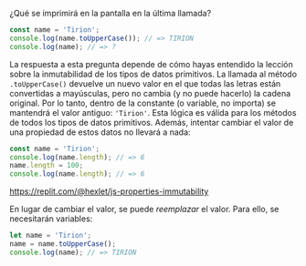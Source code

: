 
¿Qué se imprimirá en la pantalla en la última llamada?

```javascript
const name = 'Tirion';
console.log(name.toUpperCase()); // => TIRION
console.log(name); // => ?
```

La respuesta a esta pregunta depende de cómo hayas entendido la lección sobre la inmutabilidad de los tipos de datos primitivos. La llamada al método `.toUpperCase()` devuelve un nuevo valor en el que todas las letras están convertidas a mayúsculas, pero no cambia (y no puede hacerlo) la cadena original. Por lo tanto, dentro de la constante (o variable, no importa) se mantendrá el valor antiguo: `'Tirion'`. Esta lógica es válida para los métodos de todos los tipos de datos primitivos. Además, intentar cambiar el valor de una propiedad de estos datos no llevará a nada:

```javascript
const name = 'Tirion';
console.log(name.length); // => 6
name.length = 100;
console.log(name.length); // => 6
```

https://replit.com/@hexlet/js-properties-immutability

En lugar de cambiar el valor, se puede *reemplazar* el valor. Para ello, se necesitarán variables:

```javascript
let name = 'Tirion';
name = name.toUpperCase();
console.log(name); // => TIRION
```
